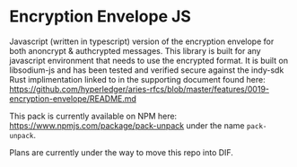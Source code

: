 # Encryption Envelope JS
Javascript (written in typescript) version of the encryption envelope for both anoncrypt & authcrypted messages. This library is built for any javascript environment that needs to use the encrypted format. It is built on libsodium-js and has been tested and verified secure against the indy-sdk Rust implimentation linked to in the supporting document found here: https://github.com/hyperledger/aries-rfcs/blob/master/features/0019-encryption-envelope/README.md

This pack is currently available on NPM here: https://www.npmjs.com/package/pack-unpack under the name `pack-unpack`. 

Plans are currently under the way to move this repo into DIF.

